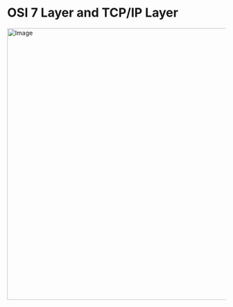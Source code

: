# OSI 7 Layer and TCP/IP Layer

<img width="1032" height="627" alt="Image" src="https://github.com/user-attachments/assets/db5d71c8-9c45-49f2-9091-00e3b4d958ce" />
